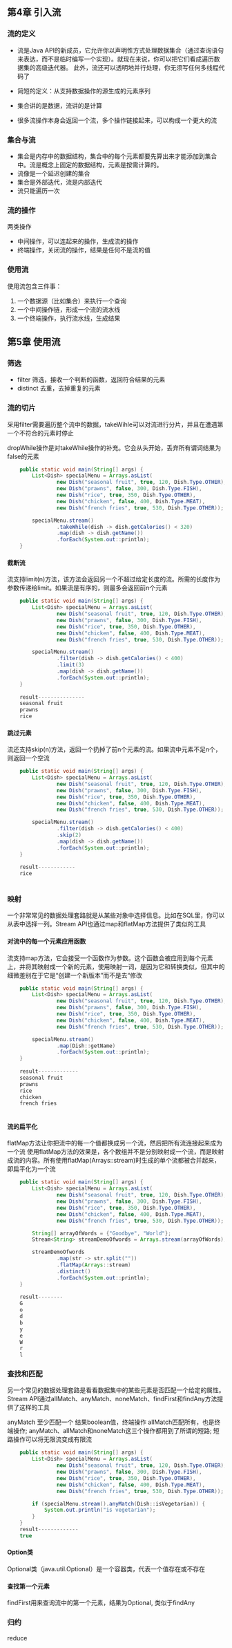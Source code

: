 ## 第4章 引入流

### 流的定义
* 流是Java API的新成员，它允许你以声明性方式处理数据集合（通过查询语句来表达，而不是临时编写一个实现）。就现在来说，你可以把它们看成遍历数据集的高级迭代器。
此外，流还可以透明地并行处理，你无须写任何多线程代码了

* 简短的定义：从支持数据操作的源生成的元素序列
* 集合讲的是数据，流讲的是计算
* 很多流操作本身会返回一个流，多个操作链接起来，可以构成一个更大的流

### 集合与流
* 集合是内存中的数据结构，集合中的每个元素都要先算出来才能添加到集合中。流是概念上固定的数据结构，元素是按需计算的。
* 流像是一个延迟创建的集合
* 集合是外部迭代，流是内部迭代
* 流只能遍历一次

### 流的操作
两类操作
* 中间操作，可以连起来的操作，生成流的操作
* 终端操作，关闭流的操作，结果是任何不是流的值

### 使用流
使用流包含三件事：
1. 一个数据源（比如集合）来执行一个查询
2. 一个中间操作链，形成一个流的流水线
3. 一个终端操作，执行流水线，生成结果

## 第5章 使用流
### 筛选
* filter 筛选，接收一个判断的函数，返回符合结果的元素
* distinct 去重，去掉重复的元素

### 流的切片
采用filter需要遍历整个流中的数据，takeWihle可以对流进行分片，并且在遭遇第一个不符合的元素时停止

dropWhile操作是对takeWhile操作的补充。它会从头开始，丢弃所有谓词结果为false的元素
```java
    public static void main(String[] args) {
        List<Dish> specialMenu = Arrays.asList(
                new Dish("seasonal fruit", true, 120, Dish.Type.OTHER),
                new Dish("prawns", false, 300, Dish.Type.FISH),
                new Dish("rice", true, 350, Dish.Type.OTHER),
                new Dish("chicken", false, 400, Dish.Type.MEAT),
                new Dish("french fries", true, 530, Dish.Type.OTHER));

        specialMenu.stream()
                .takeWhile(dish -> dish.getCalories() < 320)
                .map(dish -> dish.getName())
                .forEach(System.out::println);
    }
```
#### 截断流

流支持limit(n)方法，该方法会返回另一个不超过给定长度的流。所需的长度作为参数传递给limit。如果流是有序的，则最多会返回前n个元素
```java
    public static void main(String[] args) {
        List<Dish> specialMenu = Arrays.asList(
                new Dish("seasonal fruit", true, 120, Dish.Type.OTHER),
                new Dish("prawns", false, 300, Dish.Type.FISH),
                new Dish("rice", true, 350, Dish.Type.OTHER),
                new Dish("chicken", false, 400, Dish.Type.MEAT),
                new Dish("french fries", true, 530, Dish.Type.OTHER));

        specialMenu.stream()
                .filter(dish -> dish.getCalories() < 400)
                .limit(3)
                .map(dish -> dish.getName())
                .forEach(System.out::println);
    }
    
    result---------------
    seasonal fruit  
    prawns
    rice
```

#### 跳过元素
流还支持skip(n)方法，返回一个扔掉了前n个元素的流。如果流中元素不足n个，则返回一个空流
```java
    public static void main(String[] args) {
        List<Dish> specialMenu = Arrays.asList(
                new Dish("seasonal fruit", true, 120, Dish.Type.OTHER),
                new Dish("prawns", false, 300, Dish.Type.FISH),
                new Dish("rice", true, 350, Dish.Type.OTHER),
                new Dish("chicken", false, 400, Dish.Type.MEAT),
                new Dish("french fries", true, 530, Dish.Type.OTHER));

        specialMenu.stream()
                .filter(dish -> dish.getCalories() < 400)
                .skip(2)
                .map(dish -> dish.getName())
                .forEach(System.out::println);
    }
    
    result------------
    rice
    
 ```
### 映射
一个非常常见的数据处理套路就是从某些对象中选择信息。比如在SQL里，你可以从表中选择一列。Stream API也通过map和flatMap方法提供了类似的工具
#### 对流中的每一个元素应用函数
流支持map方法，它会接受一个函数作为参数。这个函数会被应用到每个元素上，并将其映射成一个新的元素，使用映射一词，是因为它和转换类似，但其中的细微差别在于它是“创建一个新版本”而不是去“修改
```java
    public static void main(String[] args) {
        List<Dish> specialMenu = Arrays.asList(
                new Dish("seasonal fruit", true, 120, Dish.Type.OTHER),
                new Dish("prawns", false, 300, Dish.Type.FISH),
                new Dish("rice", true, 350, Dish.Type.OTHER),
                new Dish("chicken", false, 400, Dish.Type.MEAT),
                new Dish("french fries", true, 530, Dish.Type.OTHER));

        specialMenu.stream()
                .map(Dish::getName)
                .forEach(System.out::println);
    }
    
    result-------------
    seasonal fruit
    prawns
    rice
    chicken
    french fries
    
```
#### 流的扁平化
flatMap方法让你把流中的每一个值都换成另一个流，然后把所有流连接起来成为一个流
使用flatMap方法的效果是，各个数组并不是分别映射成一个流，而是映射成流的内容。所有使用flatMap(Arrays::stream)时生成的单个流都被合并起来，即扁平化为一个流
```java
    public static void main(String[] args) {
        List<Dish> specialMenu = Arrays.asList(
                new Dish("seasonal fruit", true, 120, Dish.Type.OTHER),
                new Dish("prawns", false, 300, Dish.Type.FISH),
                new Dish("rice", true, 350, Dish.Type.OTHER),
                new Dish("chicken", false, 400, Dish.Type.MEAT),
                new Dish("french fries", true, 530, Dish.Type.OTHER));

        String[] arrayOfWords = {"Goodbye", "World"};
        Stream<String> streamDemoOfwords = Arrays.stream(arrayOfWords);

        streamDemoOfwords
                .map(str -> str.split(""))
                .flatMap(Arrays::stream)
                .distinct()
                .forEach(System.out::println);
    }
    
    result--------
    G
    o
    d
    b
    y
    e
    W
    r
    l
```

### 查找和匹配

另一个常见的数据处理套路是看看数据集中的某些元素是否匹配一个给定的属性。Stream API通过allMatch、anyMatch、noneMatch、findFirst和findAny方法提供了这样的工具

anyMatch 至少匹配一个  结果boolean值，终端操作 allMatch匹配所有，也是终端操作;
anyMatch、allMatch和noneMatch这三个操作都用到了所谓的短路;
短路操作可以将无限流变成有限流

```java
    public static void main(String[] args) {
        List<Dish> specialMenu = Arrays.asList(
                new Dish("seasonal fruit", true, 120, Dish.Type.OTHER),
                new Dish("prawns", false, 300, Dish.Type.FISH),
                new Dish("rice", true, 350, Dish.Type.OTHER),
                new Dish("chicken", false, 400, Dish.Type.MEAT),
                new Dish("french fries", true, 530, Dish.Type.OTHER));

        if (specialMenu.stream().anyMatch(Dish::isVegetarian)) {
            System.out.println("is vegetarian");
        }
    }
    result-------------
    true
```
#### Option类

Optional<T>类（java.util.Optional）是一个容器类，代表一个值存在或不存在

#### 查找第一个元素
    
findFirst用来查询流中的第一个元素，结果为Optional<T>, 类似于findAny

### 归约
reduce

